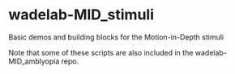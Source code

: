 # wadelab-MID_stimuli
Basic demos and building blocks for the Motion-in-Depth stimuli

Note that some of these scripts are also included in the wadelab-MID_amblyopia repo.
